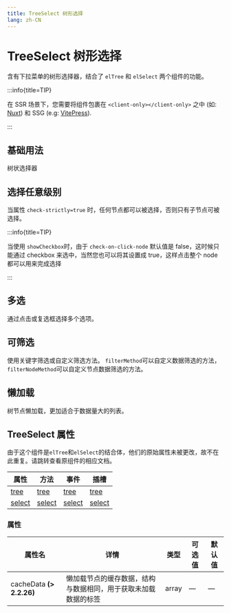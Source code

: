 ```yaml
---
title: TreeSelect 树形选择
lang: zh-CN
---
```


# TreeSelect 树形选择

含有下拉菜单的树形选择器，结合了 `elTree` 和 `elSelect` 两个组件的功能。

:::info{title=TIP}

在 SSR 场景下，您需要将组件包裹在 `<client-only></client-only>` 之中 (如: [Nuxt](https://nuxt.com/v3)) 和 SSG (e.g: [VitePress](https://vitepress.vuejs.org/)).

:::

## 基础用法

树状选择器

<code src="./basic.tsx"></code>

## 选择任意级别

当属性 `check-strictly=true` 时，任何节点都可以被选择，否则只有子节点可被选择。

<code src="./check-strictly.tsx"></code>

:::info{title=TIP}

当使用 `showCheckbox`时，由于 `check-on-click-node` 默认值是 false，这时候只能通过 checkbox 来选中，当然您也可以将其设置成 true，这样点击整个 node 都可以用来完成选择

:::

## 多选

通过点击或复选框选择多个选项。

<code src="./multiple.tsx"></code>

<!-- ## 禁用选项

使用 disabled 字段禁用选项。

<code src="./disabled.tsx"></code> -->

## 可筛选

使用关键字筛选或自定义筛选方法。 `filterMethod`可以自定义数据筛选的方法， `filterNodeMethod`可以自定义节点数据筛选的方法。

<code src="./filterable.tsx"></code>

<!-- ## 自定义内容

自定义树节点的内容。

<code src="./slots.tsx"></code> -->

## 懒加载

树节点懒加载，更加适合于数据量大的列表。

<code src="./lazy.tsx"></code>

## TreeSelect 属性

由于这个组件是`elTree`和`elSelect`的结合体，他们的原始属性未被更改，故不在此重复。请跳转查看原组件的相应文档。

| 属性                                    | 方法                          | 事件                                | 插槽                               |
| --------------------------------------- | ----------------------------- | ----------------------------------- | ---------------------------------- |
| [tree](./tree.md#attributes)            | [tree](./tree.md#method)      | [tree](./tree.md#events)            | [tree](./tree.md#slots)            |
| [select](./select.md#select-attributes) | [select](./select.md#methods) | [select](./select.md#select-events) | [select](./select.md#select-slots) |

### 属性

| 属性名                    | 详情                                                           | 类型  | 可选值 | 默认值 |
| ------------------------- | -------------------------------------------------------------- | ----- | ------ | ------ |
| cacheData **(\> 2.2.26)** | 懒加载节点的缓存数据，结构与数据相同，用于获取未加载数据的标签 | array | —      | —      |
